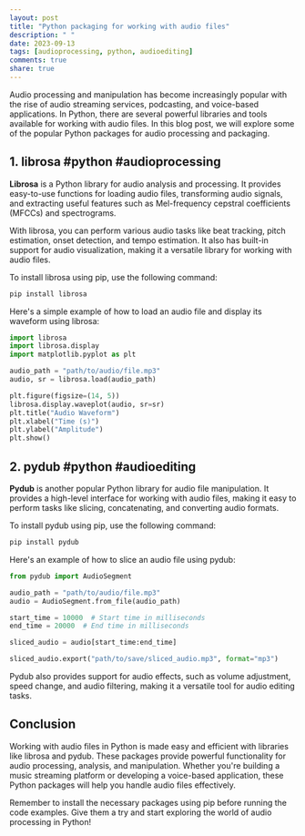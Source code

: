 ```yaml
---
layout: post
title: "Python packaging for working with audio files"
description: " "
date: 2023-09-13
tags: [audioprocessing, python, audioediting]
comments: true
share: true
---
```


Audio processing and manipulation has become increasingly popular with the rise of audio streaming services, podcasting, and voice-based applications. In Python, there are several powerful libraries and tools available for working with audio files. In this blog post, we will explore some of the popular Python packages for audio processing and packaging.

## 1. librosa #python #audioprocessing

**Librosa** is a Python library for audio analysis and processing. It provides easy-to-use functions for loading audio files, transforming audio signals, and extracting useful features such as Mel-frequency cepstral coefficients (MFCCs) and spectrograms. 

With librosa, you can perform various audio tasks like beat tracking, pitch estimation, onset detection, and tempo estimation. It also has built-in support for audio visualization, making it a versatile library for working with audio files.

To install librosa using pip, use the following command:

```python
pip install librosa
```

Here's a simple example of how to load an audio file and display its waveform using librosa:

```python
import librosa
import librosa.display
import matplotlib.pyplot as plt

audio_path = "path/to/audio/file.mp3"
audio, sr = librosa.load(audio_path)

plt.figure(figsize=(14, 5))
librosa.display.waveplot(audio, sr=sr)
plt.title("Audio Waveform")
plt.xlabel("Time (s)")
plt.ylabel("Amplitude")
plt.show()
```

## 2. pydub #python #audioediting

**Pydub** is another popular Python library for audio file manipulation. It provides a high-level interface for working with audio files, making it easy to perform tasks like slicing, concatenating, and converting audio formats.

To install pydub using pip, use the following command:

```python
pip install pydub
```

Here's an example of how to slice an audio file using pydub:

```python
from pydub import AudioSegment

audio_path = "path/to/audio/file.mp3"
audio = AudioSegment.from_file(audio_path)

start_time = 10000  # Start time in milliseconds
end_time = 20000  # End time in milliseconds

sliced_audio = audio[start_time:end_time]

sliced_audio.export("path/to/save/sliced_audio.mp3", format="mp3")
```

Pydub also provides support for audio effects, such as volume adjustment, speed change, and audio filtering, making it a versatile tool for audio editing tasks.

## Conclusion

Working with audio files in Python is made easy and efficient with libraries like librosa and pydub. These packages provide powerful functionality for audio processing, analysis, and manipulation. Whether you're building a music streaming platform or developing a voice-based application, these Python packages will help you handle audio files effectively.

Remember to install the necessary packages using pip before running the code examples. Give them a try and start exploring the world of audio processing in Python!